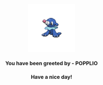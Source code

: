 <p align="center">
            <img src="https://raw.githubusercontent.com/PokeAPI/sprites/master/sprites/pokemon/728.png" width="150" height="150">
          </p>
          <h3 align="center">You have been greeted by - <b>POPPLIO</b></h3>
          <h3 align="center">Have a nice day!</h3>
